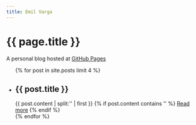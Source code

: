 ```yaml
---
title: Emil Varga
---
```

# {{ page.title }}

A personal blog hosted at [GitHub Pages](https://github.com/cogitor/cogitor.github.io)

<ul class="latest">
  {% for post in site.posts limit 4 %}
    <li>
      <h2>{{ post.title }}</h2>
      {{ post.content | split:'<!--break-->' | first }}
      {% if post.content contains '<!--break-->' %}
        <a class="latest" href="{{ post.url }}">Read more</a>
      {% endif %}
    </li>
  {% endfor %}
</ul>


